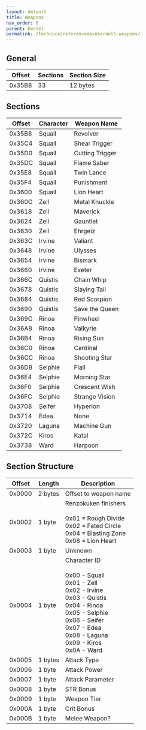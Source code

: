 ```yaml
---
layout: default
title: Weapons
nav_order: 6
parent: Kernel
permalink: /technicalreferencemainkernel5-weapons/
---
```


## General

| Offset | Sections | Section Size |
|--------|----------|--------------|
| 0x35B8 | 33       | 12 bytes     |

## Sections

| Offset | Character | Weapon Name     |
|--------|-----------|-----------------|
| 0x35B8 | Squall    | Revolver        |
| 0x35C4 | Squall    | Shear Trigger   |
| 0x35D0 | Squall    | Cutting Trigger |
| 0x35DC | Squall    | Flame Saber     |
| 0x35E8 | Squall    | Twin Lance      |
| 0x35F4 | Squall    | Punishment      |
| 0x3600 | Squall    | Lion Heart      |
| 0x360C | Zell      | Metal Knuckle   |
| 0x3618 | Zell      | Maverick        |
| 0x3624 | Zell      | Gauntlet        |
| 0x3630 | Zell      | Ehrgeiz         |
| 0x363C | Irvine    | Valiant         |
| 0x3648 | Irvine    | Ulysses         |
| 0x3654 | Irvine    | Bismark         |
| 0x3660 | Irvine    | Exeter          |
| 0x366C | Quistis   | Chain Whip      |
| 0x3678 | Quistis   | Slaying Tail    |
| 0x3684 | Quistis   | Red Scorpion    |
| 0x3690 | Quistis   | Save the Queen  |
| 0x369C | Rinoa     | Pinwheel        |
| 0x36A8 | Rinoa     | Valkyrie        |
| 0x36B4 | Rinoa     | Rising Sun      |
| 0x36C0 | Rinoa     | Cardinal        |
| 0x36CC | Rinoa     | Shooting Star   |
| 0x36D8 | Selphie   | Flail           |
| 0x36E4 | Selphie   | Morning Star    |
| 0x36F0 | Selphie   | Crescent Wish   |
| 0x36FC | Selphie   | Strange Vision  |
| 0x3708 | Seifer    | Hyperion        |
| 0x3714 | Edea      | None            |
| 0x3720 | Laguna    | Machine Gun     |
| 0x372C | Kiros     | Katal           |
| 0x3738 | Ward      | Harpoon         |

## Section Structure

| Offset | Length  | Description                                                                                                                                                                                                                  |
|--------|---------|------------------------------------------------------------------------------------------------------------------------------------------------------------------------------------------------------------------------------|
| 0x0000 | 2 bytes | Offset to weapon name                                                                                                                                                                                                        |
| 0x0002 | 1 byte  | Renzokuken finishers<br/><br/> 0x01 = Rough Divide<br/> 0x02 = Fated Circle<br/> 0x04 = Blasting Zone<br/> 0x08 = Lion Heart                                                                                                 |
| 0x0003 | 1 byte  | Unknown                                                                                                                                                                                                                      |
| 0x0004 | 1 byte  | Character ID<br/><br/> 0x00 - Squall<br/> 0x01 - Zell<br/> 0x02 - Irvine<br/> 0x03 - Quistis<br/> 0x04 - Rinoa<br/> 0x05 - Selphie<br/> 0x06 - Seifer<br/> 0x07 - Edea<br/> 0x08 - Laguna<br/> 0x09 - Kiros<br/> 0x0A - Ward |
| 0x0005 | 1 bytes | Attack Type                                                                                                                                                                                                                  |
| 0x0006 | 1 byte  | Attack Power                                                                                                                                                                                                                 |
| 0x0007 | 1 byte  | Attack Parameter                                                                                                                                                                                                             |
| 0x0008 | 1 byte  | STR Bonus                                                                                                                                                                                                                    |
| 0x0009 | 1 byte  | Weapon Tier                                                                                                                                                                                                                  |
| 0x000A | 1 byte  | Crit Bonus                                                                                                                                                                                                                   |
| 0x000B | 1 byte  | Melee Weapon?                                                                                                                                                                                                                |
